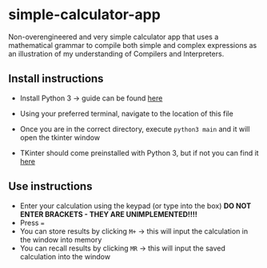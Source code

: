 # simple-calculator-app
Non-overengineered and very simple calculator app that uses a mathematical grammar to compile both simple and complex expressions as an illustration of my understanding of Compilers and Interpreters.


## Install instructions
- Install Python 3 -> guide can be found [here](https://www.python.org/downloads/)
- Using your preferred terminal, navigate to the location of this file
- Once you are in the correct directory, execute `python3 main` and it will open the tkinter window

- TKinter should come preinstalled with Python 3, but if not you can find it [here](https://tkdocs.com/tutorial/install.html)

## Use instructions
- Enter your calculation using the keypad (or type into the box) **DO NOT ENTER BRACKETS - THEY ARE UNIMPLEMENTED!!!!**
- Press `=`
- You can store results by clicking `M+` -> this will input the calculation in the window into memory
- You can recall results by clicking `MR` -> this will input the saved calculation into the window
